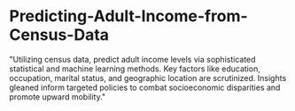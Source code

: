 # Predicting-Adult-Income-from-Census-Data
"Utilizing census data, predict adult income levels via sophisticated statistical and machine learning methods. Key factors like education, occupation, marital status, and geographic location are scrutinized. Insights gleaned inform targeted policies to combat socioeconomic disparities and promote upward mobility."
